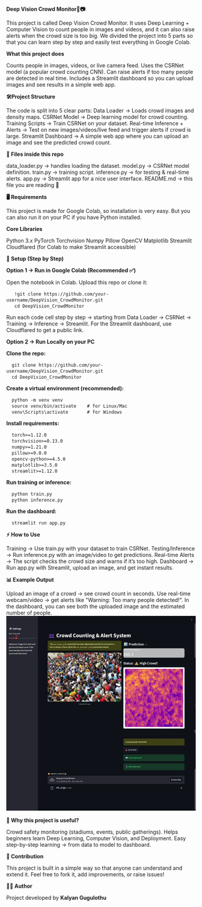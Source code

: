 **Deep Vision Crowd Monitor👥📷**

This project is called Deep Vision Crowd Monitor.
It uses Deep Learning + Computer Vision to count people in images and videos, and it can also raise alerts when the crowd size is too big.
We divided the project into 5 parts so that you can learn step by step and easily test everything in Google Colab.

**What this project does**

Counts people in images, videos, or live camera feed.
Uses the CSRNet model (a popular crowd counting CNN).
Can raise alerts if too many people are detected in real time.
Includes a Streamlit dashboard so you can upload images and see results in a simple web app.

**🛠️Project Structure**

The code is split into 5 clear parts:
Data Loader → Loads crowd images and density maps.
CSRNet Model → Deep learning model for crowd counting.
Training Scripts → Train CSRNet on your dataset.
Real-time Inference + Alerts → Test on new images/videos/live feed and trigger alerts if crowd is large.
Streamlit Dashboard → A simple web app where you can upload an image and see the predicted crowd count.

**📂 Files inside this repo**

data_loader.py → handles loading the dataset.
model.py → CSRNet model definition.
train.py → training script.
inference.py → for testing & real-time alerts.
app.py → Streamlit app for a nice user interface.
README.md → this file you are reading 🙂

**🖥️ Requirements**

This project is made for Google Colab, so installation is very easy.
But you can also run it on your PC if you have Python installed.

**Core Libraries**

Python 3.x
PyTorch
Torchvision
Numpy
Pillow
OpenCV
Matplotlib
Streamlit
Cloudflared (for Colab to make Streamlit accessible)

**🔧 Setup (Step by Step)**

**Option 1 → Run in Google Colab (Recommended ✅)**

Open the notebook in Colab.
Upload this repo or clone it:

       !git clone https://github.com/your-username/DeepVision_CrowdMonitor.git
       cd DeepVision_CrowdMonitor
       
Run each code cell step by step → starting from Data Loader → CSRNet → Training → Inference → Streamlit.
For the Streamlit dashboard, use Cloudflared to get a public link.

**Option 2 → Run Locally on your PC**

**Clone the repo:**

      git clone https://github.com/your-username/DeepVision_CrowdMonitor.git
      cd DeepVision_CrowdMonitor

**Create a virtual environment (recommended):**

      python -m venv venv
      source venv/bin/activate    # for Linux/Mac
      venv\Scripts\activate       # for Windows

**Install requirements:**

      torch>=1.12.0
      torchvision>=0.13.0
      numpy>=1.21.0
      pillow>=9.0.0
      opencv-python>=4.5.0
      matplotlib>=3.5.0
      streamlit>=1.12.0


**Run training or inference:**

      python train.py
      python inference.py

**Run the dashboard:**

      streamlit run app.py

**⚡ How to Use**

Training → Use train.py with your dataset to train CSRNet.
Testing/Inference → Run inference.py with an image/video to get predictions.
Real-time Alerts → The script checks the crowd size and warns if it’s too high.
Dashboard → Run app.py with Streamlit, upload an image, and get instant results.

**📊 Example Output**

Upload an image of a crowd → see crowd count in seconds.
Use real-time webcam/video → get alerts like "Warning: Too many people detected!".
In the dashboard, you can see both the uploaded image and the estimated number of people.
![img alt](https://github.com/springboardmentor-456/deepvision-crowd/blob/fe87c8a33f54d546729d0b090ca88a81a9eeae01/OUTPUT_Dashboard.png)

**🌟 Why this project is useful?**

Crowd safety monitoring (stadiums, events, public gatherings).
Helps beginners learn Deep Learning, Computer Vision, and Deployment.
Easy step-by-step learning → from data to model to dashboard.

**🙌 Contribution**

This project is built in a simple way so that anyone can understand and extend it.
Feel free to fork it, add improvements, or raise issues!

**👨‍💻 Author**

Project developed by **Kalyan Gugulothu**
